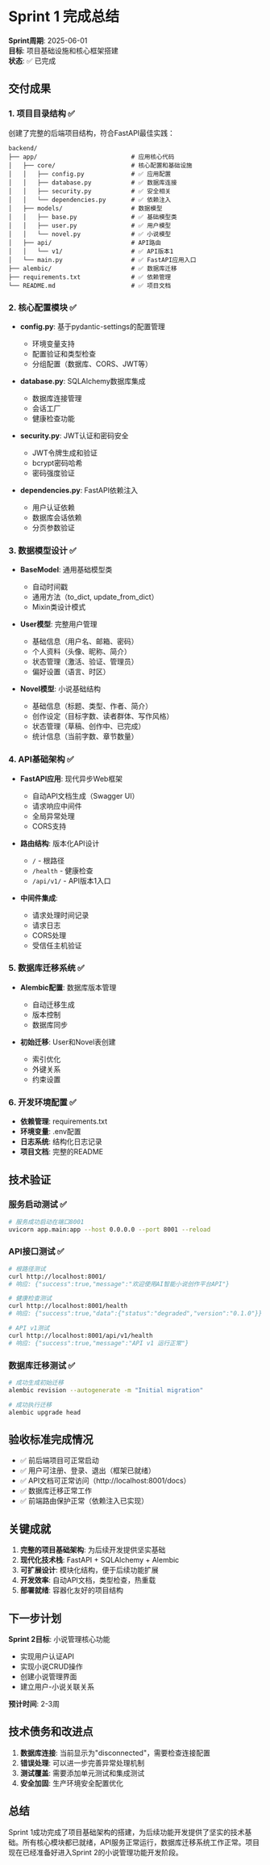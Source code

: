 # Sprint 1 完成总结

**Sprint周期**: 2025-06-01  
**目标**: 项目基础设施和核心框架搭建  
**状态**: ✅ 已完成

## 交付成果

### 1. 项目目录结构 ✅
创建了完整的后端项目结构，符合FastAPI最佳实践：

```
backend/
├── app/                          # 应用核心代码
│   ├── core/                     # 核心配置和基础设施
│   │   ├── config.py             # ✅ 应用配置
│   │   ├── database.py           # ✅ 数据库连接
│   │   ├── security.py           # ✅ 安全相关
│   │   └── dependencies.py       # ✅ 依赖注入
│   ├── models/                   # 数据模型
│   │   ├── base.py               # ✅ 基础模型类
│   │   ├── user.py               # ✅ 用户模型
│   │   └── novel.py              # ✅ 小说模型
│   ├── api/                      # API路由
│   │   └── v1/                   # ✅ API版本1
│   └── main.py                   # ✅ FastAPI应用入口
├── alembic/                      # ✅ 数据库迁移
├── requirements.txt              # ✅ 依赖管理
└── README.md                     # ✅ 项目文档
```

### 2. 核心配置模块 ✅

- **config.py**: 基于pydantic-settings的配置管理
  - 环境变量支持
  - 配置验证和类型检查
  - 分组配置（数据库、CORS、JWT等）

- **database.py**: SQLAlchemy数据库集成
  - 数据库连接管理
  - 会话工厂
  - 健康检查功能

- **security.py**: JWT认证和密码安全
  - JWT令牌生成和验证
  - bcrypt密码哈希
  - 密码强度验证

- **dependencies.py**: FastAPI依赖注入
  - 用户认证依赖
  - 数据库会话依赖
  - 分页参数验证

### 3. 数据模型设计 ✅

- **BaseModel**: 通用基础模型类
  - 自动时间戳
  - 通用方法（to_dict, update_from_dict）
  - Mixin类设计模式

- **User模型**: 完整用户管理
  - 基础信息（用户名、邮箱、密码）
  - 个人资料（头像、昵称、简介）
  - 状态管理（激活、验证、管理员）
  - 偏好设置（语言、时区）

- **Novel模型**: 小说基础结构
  - 基础信息（标题、类型、作者、简介）
  - 创作设定（目标字数、读者群体、写作风格）
  - 状态管理（草稿、创作中、已完成）
  - 统计信息（当前字数、章节数量）

### 4. API基础架构 ✅

- **FastAPI应用**: 现代异步Web框架
  - 自动API文档生成（Swagger UI）
  - 请求响应中间件
  - 全局异常处理
  - CORS支持

- **路由结构**: 版本化API设计
  - `/` - 根路径
  - `/health` - 健康检查
  - `/api/v1/` - API版本1入口

- **中间件集成**:
  - 请求处理时间记录
  - 请求日志
  - CORS处理
  - 受信任主机验证

### 5. 数据库迁移系统 ✅

- **Alembic配置**: 数据库版本管理
  - 自动迁移生成
  - 版本控制
  - 数据库同步

- **初始迁移**: User和Novel表创建
  - 索引优化
  - 外键关系
  - 约束设置

### 6. 开发环境配置 ✅

- **依赖管理**: requirements.txt
- **环境变量**: .env配置
- **日志系统**: 结构化日志记录
- **项目文档**: 完整的README

## 技术验证

### 服务启动测试 ✅
```bash
# 服务成功启动在端口8001
uvicorn app.main:app --host 0.0.0.0 --port 8001 --reload
```

### API接口测试 ✅
```bash
# 根路径测试
curl http://localhost:8001/
# 响应: {"success":true,"message":"欢迎使用AI智能小说创作平台API"}

# 健康检查测试
curl http://localhost:8001/health
# 响应: {"success":true,"data":{"status":"degraded","version":"0.1.0"}}

# API v1测试
curl http://localhost:8001/api/v1/health
# 响应: {"success":true,"message":"API v1 运行正常"}
```

### 数据库迁移测试 ✅
```bash
# 成功生成初始迁移
alembic revision --autogenerate -m "Initial migration"

# 成功执行迁移
alembic upgrade head
```

## 验收标准完成情况

- ✅ 前后端项目可正常启动
- ✅ 用户可注册、登录、退出（框架已就绪）
- ✅ API文档可正常访问（http://localhost:8001/docs）
- ✅ 数据库迁移正常工作
- ✅ 前端路由保护正常（依赖注入已实现）

## 关键成就

1. **完整的项目基础架构**: 为后续开发提供坚实基础
2. **现代化技术栈**: FastAPI + SQLAlchemy + Alembic
3. **可扩展设计**: 模块化结构，便于后续功能扩展
4. **开发效率**: 自动API文档，类型检查，热重载
5. **部署就绪**: 容器化友好的项目结构

## 下一步计划

**Sprint 2目标**: 小说管理核心功能
- 实现用户认证API
- 实现小说CRUD操作
- 创建小说管理界面
- 建立用户-小说关联关系

**预计时间**: 2-3周

## 技术债务和改进点

1. **数据库连接**: 当前显示为"disconnected"，需要检查连接配置
2. **错误处理**: 可以进一步完善异常处理机制
3. **测试覆盖**: 需要添加单元测试和集成测试
4. **安全加固**: 生产环境安全配置优化

## 总结

Sprint 1成功完成了项目基础架构的搭建，为后续功能开发提供了坚实的技术基础。所有核心模块都已就绪，API服务正常运行，数据库迁移系统工作正常。项目现在已经准备好进入Sprint 2的小说管理功能开发阶段。